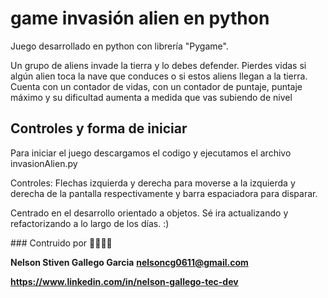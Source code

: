 # game invasión alien en python

Juego desarrollado en python con librería "Pygame".


Un grupo de aliens invade la tierra y lo debes defender. Pierdes vidas si algún alien toca la nave que conduces o si estos aliens llegan a la tierra.
Cuenta con un contador de vidas, con un contador de puntaje, puntaje máximo y su dificultad aumenta a medida que vas subiendo de nivel


## Controles y forma de iniciar
Para iniciar el juego descargamos el codigo y ejecutamos el archivo invasionAlien.py

Controles: Flechas izquierda y derecha para moverse a la izquierda y derecha de la pantalla respectivamente y barra espaciadora para disparar.


Centrado en el desarrollo orientado a objetos. Sé ira actualizando y refactorizando a lo largo de los días. :)


### Contruido por 👨‍💻👨‍🍳

**Nelson Stiven Gallego Garcia**
**nelsoncg0611@gmail.com**

**https://www.linkedin.com/in/nelson-gallego-tec-dev**
